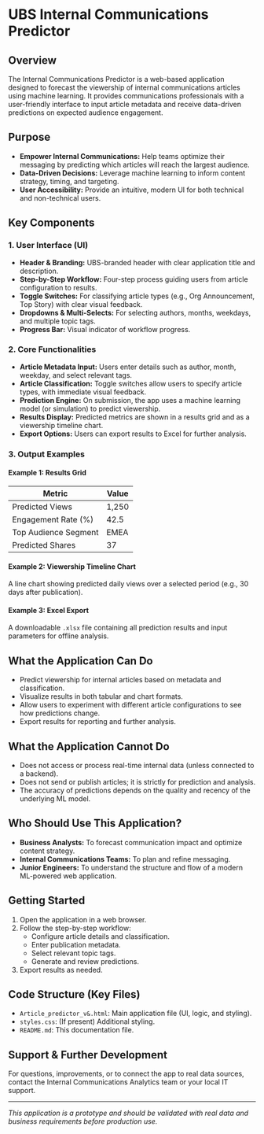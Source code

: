 # UBS Internal Communications Predictor

## Overview

The Internal Communications Predictor is a web-based application designed to forecast the viewership of internal communications articles using machine learning. It provides  communications professionals with a user-friendly interface to input article metadata and receive data-driven predictions on expected audience engagement.

## Purpose

- **Empower Internal Communications:** Help teams optimize their messaging by predicting which articles will reach the largest audience.
- **Data-Driven Decisions:** Leverage machine learning to inform content strategy, timing, and targeting.
- **User Accessibility:** Provide an intuitive, modern UI for both technical and non-technical users.

## Key Components

### 1. User Interface (UI)
- **Header & Branding:** UBS-branded header with clear application title and description.
- **Step-by-Step Workflow:** Four-step process guiding users from article configuration to results.
- **Toggle Switches:** For classifying article types (e.g., Org Announcement, Top Story) with clear visual feedback.
- **Dropdowns & Multi-Selects:** For selecting authors, months, weekdays, and multiple topic tags.
- **Progress Bar:** Visual indicator of workflow progress.

### 2. Core Functionalities
- **Article Metadata Input:** Users enter details such as author, month, weekday, and select relevant tags.
- **Article Classification:** Toggle switches allow users to specify article types, with immediate visual feedback.
- **Prediction Engine:** On submission, the app uses a machine learning model (or simulation) to predict viewership.
- **Results Display:** Predicted metrics are shown in a results grid and as a viewership timeline chart.
- **Export Options:** Users can export results to Excel for further analysis.

### 3. Output Examples

#### Example 1: Results Grid
| Metric                | Value   |
|-----------------------|---------|
| Predicted Views       | 1,250   |
| Engagement Rate (%)   | 42.5    |
| Top Audience Segment  | EMEA    |
| Predicted Shares      | 37      |

#### Example 2: Viewership Timeline Chart
A line chart showing predicted daily views over a selected period (e.g., 30 days after publication).

#### Example 3: Excel Export
A downloadable `.xlsx` file containing all prediction results and input parameters for offline analysis.

## What the Application Can Do
- Predict viewership for internal articles based on metadata and classification.
- Visualize results in both tabular and chart formats.
- Allow users to experiment with different article configurations to see how predictions change.
- Export results for reporting and further analysis.

## What the Application Cannot Do
- Does not access or process real-time internal data (unless connected to a backend).
- Does not send or publish articles; it is strictly for prediction and analysis.
- The accuracy of predictions depends on the quality and recency of the underlying ML model.

## Who Should Use This Application?
- **Business Analysts:** To forecast communication impact and optimize content strategy.
- **Internal Communications Teams:** To plan and refine messaging.
- **Junior Engineers:** To understand the structure and flow of a modern ML-powered web application.

## Getting Started
1. Open the application in a web browser.
2. Follow the step-by-step workflow:
   - Configure article details and classification.
   - Enter publication metadata.
   - Select relevant topic tags.
   - Generate and review predictions.
3. Export results as needed.

## Code Structure (Key Files)
- `Article_predictor_v&.html`: Main application file (UI, logic, and styling).
- `styles.css`: (If present) Additional styling.
- `README.md`: This documentation file.

## Support & Further Development
For questions, improvements, or to connect the app to real data sources, contact the Internal Communications Analytics team or your local IT support.

---

*This application is a prototype and should be validated with real data and business requirements before production use.*
